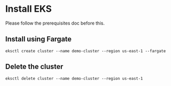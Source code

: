 # Install EKS

Please follow the prerequisites doc before this.

## Install using Fargate

```
eksctl create cluster --name demo-cluster --region us-east-1 --fargate

```

## Delete the cluster

```
eksctl delete cluster --name demo-cluster --region us-east-1

```




